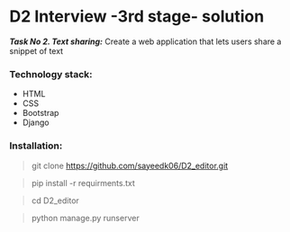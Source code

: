 # D2 Interview -3rd stage- solution
***Task No 2. Text sharing:***
Create a web application that lets users share a snippet of text

### Technology stack:
- HTML
- CSS
- Bootstrap
- Django 

### Installation:
>git clone https://github.com/sayeedk06/D2_editor.git

>pip install -r requirments.txt

>cd D2_editor

>python manage.py runserver